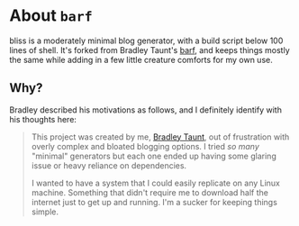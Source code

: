 # About `barf`

bliss is a moderately minimal blog generator, with a build script below 100 lines of shell. It's forked from Bradley Taunt's [barf](https://git.sr.ht/~bt/barf), and keeps things mostly the same while adding in a few little creature comforts for my own use.


## Why?

Bradley described his motivations as follows, and I definitely identify with his thoughts here: 

> This project was created by me, [Bradley Taunt](https://bt.ht), out of frustration with overly complex and bloated blogging options. I tried *so many* "minimal" generators but each one ended up having some glaring issue or heavy reliance on dependencies. 
> 
> I wanted to have a system that I could easily replicate on any Linux machine. Something that didn't require me to download half the internet just to get up and running. I'm a sucker for keeping things simple.
